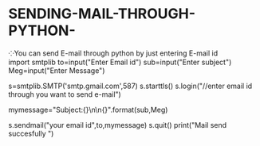 # SENDING-MAIL-THROUGH-PYTHON-
⁘You can send E-mail through python by just entering E-mail id  
import smtplib
to=input("Enter Email id")
sub=input("Enter subject")
Meg=input("Enter Message")

s=smtplib.SMTP('smtp.gmail.com',587)
s.starttls()
s.login("//enter email id through you want to send e-mail")

mymessage="Subject:{}\n\n{}".format(sub,Meg)

s.sendmail("your email id",to,mymessage)
s.quit()
print("Mail send succesfully ")

